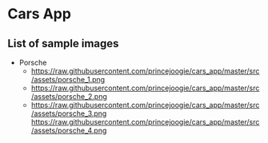 # Cars App

## List of sample images

- Porsche
  - https://raw.githubusercontent.com/princejoogie/cars_app/master/src/assets/porsche_1.png
  - https://raw.githubusercontent.com/princejoogie/cars_app/master/src/assets/porsche_2.png
  - https://raw.githubusercontent.com/princejoogie/cars_app/master/src/assets/porsche_3.png
    https://raw.githubusercontent.com/princejoogie/cars_app/master/src/assets/porsche_4.png
